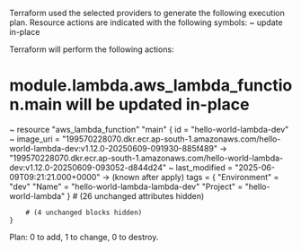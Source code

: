 
Terraform used the selected providers to generate the following execution
plan. Resource actions are indicated with the following symbols:
  ~ update in-place

Terraform will perform the following actions:

  # module.lambda.aws_lambda_function.main will be updated in-place
  ~ resource "aws_lambda_function" "main" {
        id                             = "hello-world-lambda-dev"
      ~ image_uri                      = "199570228070.dkr.ecr.ap-south-1.amazonaws.com/hello-world-lambda-dev:v1.12.0-20250609-091930-885f489" -> "199570228070.dkr.ecr.ap-south-1.amazonaws.com/hello-world-lambda-dev:v1.12.0-20250609-093052-d844d24"
      ~ last_modified                  = "2025-06-09T09:21:21.000+0000" -> (known after apply)
        tags                           = {
            "Environment" = "dev"
            "Name"        = "hello-world-lambda-lambda-dev"
            "Project"     = "hello-world-lambda"
        }
        # (26 unchanged attributes hidden)

        # (4 unchanged blocks hidden)
    }

Plan: 0 to add, 1 to change, 0 to destroy.
